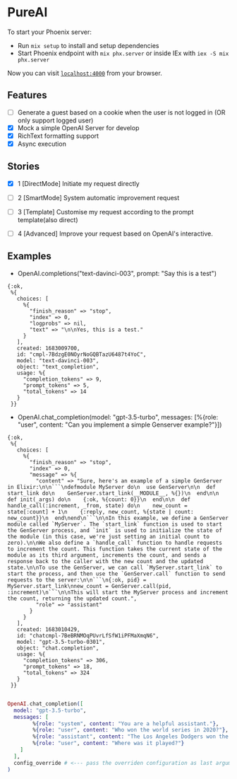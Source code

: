 # PureAI

To start your Phoenix server:

  * Run `mix setup` to install and setup dependencies
  * Start Phoenix endpoint with `mix phx.server` or inside IEx with `iex -S mix phx.server`

Now you can visit [`localhost:4000`](http://localhost:4000) from your browser.

## Features

  - [ ] Generate a guest based on a cookie when the user is not logged in (OR only support logged user)
  - [x] Mock a simple OpenAI Server for develop
  - [x] RichText formatting support
  - [x] Async execution

## Stories

  - [x] 1 [DirectMode] Initiate my request directly
  - [ ] 2 [SmartMode] System automatic improvement request
  - [ ] 3 [Template] Customise my request according to the prompt template(also direct)
  - [ ] 4 [Advanced] Improve your request based on OpenAI's interactive.


## Examples

* OpenAI.completions("text-davinci-003", prompt: "Say this is a test")

```shell
{:ok,
 %{
   choices: [
     %{
       "finish_reason" => "stop",
       "index" => 0,
       "logprobs" => nil,
       "text" => "\n\nYes, this is a test."
     }
   ],
   created: 1683009700,
   id: "cmpl-7BdzgE0NOyrNoGQBTazU6487t4YoC",
   model: "text-davinci-003",
   object: "text_completion",
   usage: %{
     "completion_tokens" => 9,
     "prompt_tokens" => 5,
     "total_tokens" => 14
   }
 }}
```

* OpenAI.chat_completion(model: "gpt-3.5-turbo", messages: [%{role: "user", content: "Can you implement a simple Genserver example?"}])

```shell
{:ok,
 %{
   choices: [
     %{
       "finish_reason" => "stop",
       "index" => 0,
       "message" => %{
         "content" => "Sure, here's an example of a simple GenServer in Elixir:\n\n```\ndefmodule MyServer do\n  use GenServer\n\n  def start_link do\n    GenServer.start_link(__MODULE__, %{})\n  end\n\n  def init(_args) do\n    {:ok, %{count: 0}}\n  end\n\n  def handle_call(:increment, _from, state) do\n    new_count = state[:count] + 1\n    {:reply, new_count, %{state | count: new_count}}\n  end\nend\n```\n\nIn this example, we define a GenServer module called `MyServer`. The `start_link` function is used to start the GenServer process, and `init` is used to initialize the state of the module (in this case, we're just setting an initial count to zero).\n\nWe also define a `handle_call` function to handle requests to increment the count. This function takes the current state of the module as its third argument, increments the count, and sends a response back to the caller with the new count and the updated state.\n\nTo use the GenServer, we can call `MyServer.start_link` to start the process, and then use the `GenServer.call` function to send requests to the server:\n\n```\n{:ok, pid} = MyServer.start_link\nnew_count = GenServer.call(pid, :increment)\n```\n\nThis will start the MyServer process and increment the count, returning the updated count.",
         "role" => "assistant"
       }
     }
   ],
   created: 1683010429,
   id: "chatcmpl-7BeBRNMOqPUvrLfSfW1iPFMaXmqN6",
   model: "gpt-3.5-turbo-0301",
   object: "chat.completion",
   usage: %{
     "completion_tokens" => 306,
     "prompt_tokens" => 18,
     "total_tokens" => 324
   }
 }}
```

```elixir

OpenAI.chat_completion([
  model: "gpt-3.5-turbo",
  messages: [
        %{role: "system", content: "You are a helpful assistant."},
        %{role: "user", content: "Who won the world series in 2020?"},
        %{role: "assistant", content: "The Los Angeles Dodgers won the World Series in 2020."},
        %{role: "user", content: "Where was it played?"}
    ]
  ],
  config_override # <--- pass the overriden configuration as last argument of the function
)

```